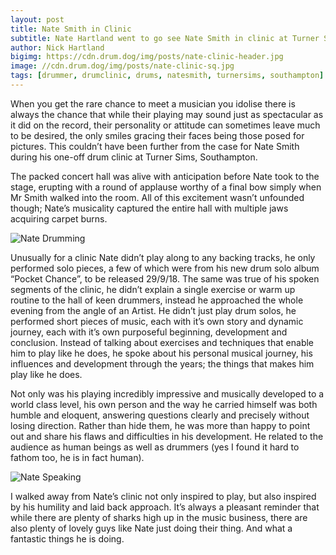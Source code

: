 ```yaml
---
layout: post
title: Nate Smith in Clinic
subtitle: Nate Hartland went to go see Nate Smith in clinic at Turner Sims, Southampton. Read his thoughts here.
author: Nick Hartland
bigimg: https://cdn.drum.dog/img/posts/nate-clinic-header.jpg
image: //cdn.drum.dog/img/posts/nate-clinic-sq.jpg
tags: [drummer, drumclinic, drums, natesmith, turnersims, southampton]
---
```


When you get the rare chance to meet a musician you idolise there is always the chance that while their playing may sound just as spectacular as it did on the record, their personality or attitude can sometimes leave much to be desired, the only smiles gracing their faces being those posed for pictures. This couldn’t have been further from the case for Nate Smith during his one-off drum clinic at Turner Sims, Southampton.

The packed concert hall was alive with anticipation before Nate took to the stage, erupting with a round of applause worthy of a final bow simply when Mr Smith walked into the room. All of this excitement wasn’t unfounded though; Nate’s musicality captured the entire hall with multiple jaws acquiring carpet burns.

![Nate Drumming](https://cdn.drum.dog/img/posts/nate-clinic-post-second.jpg)

Unusually for a clinic Nate didn’t play along to any backing tracks, he only performed solo pieces, a few of which were from his new drum solo album “Pocket Chance”, to be released 29/9/18. The same was true of his spoken segments of the clinic, he didn’t explain a single exercise or warm up routine to the hall of keen drummers, instead he approached the whole evening from the angle of an Artist. He didn’t just play drum solos, he performed short pieces of music, each with it’s own story and dynamic journey, each with it’s own purposeful beginning, development and conclusion.
Instead of talking about exercises and techniques that enable him to play like he does, he spoke about his personal musical journey, his influences and development through the years; the things that makes him play like he does. 

Not only was his playing incredibly impressive and musically developed to a world class level, his own person and the way he carried himself was both humble and eloquent, answering questions clearly and precisely without losing direction. Rather than hide them, he was more than happy to point out and share his flaws and difficulties in his development. He related to the audience as human beings as well as drummers (yes I found it hard to fathom too, he is in fact human).

![Nate Speaking](https://cdn.drum.dog/img/posts/nate-clinic-post.jpg)

I walked away from Nate’s clinic not only inspired to play, but also inspired by his humility and laid back approach. It’s always a pleasant reminder that while there are plenty of sharks high up in the music business, there are also plenty of lovely guys like Nate just doing their thing. And what a fantastic things he is doing.
